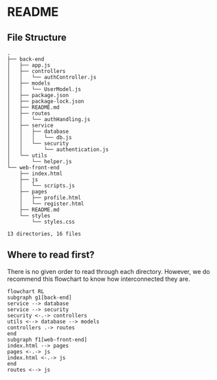 # README

## File Structure

```
.
├── back-end
│   ├── app.js
│   ├── controllers
│   │   └── authController.js
│   ├── models
│   │   └── UserModel.js
│   ├── package.json
│   ├── package-lock.json
│   ├── README.md
│   ├── routes
│   │   └── authHandling.js
│   ├── service
│   │   ├── database
│   │   │   └── db.js
│   │   └── security
│   │       └── authentication.js
│   └── utils
│       └── helper.js
└── web-front-end
    ├── index.html
    ├── js
    │   └── scripts.js
    ├── pages
    │   ├── profile.html
    │   └── register.html
    ├── README.md
    └── styles
        └── styles.css

13 directories, 16 files
```




## Where to read first?

There is no given order to read through each directory. However, we do recommend this flowchart to know how interconnected they are.

```mermaid
flowchart RL
subgraph g1[back-end]
service --> database
service --> security
security <-.-> controllers
utils <--> database --> models
controllers .-> routes
end
subgraph f1[web-front-end]
index.html --> pages
pages <-.-> js
index.html <-.-> js
end
routes <--> js
```
